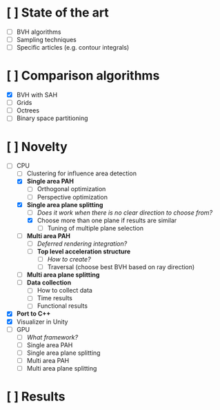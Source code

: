# [ ] State of the art
- [ ] BVH algorithms
- [ ] Sampling techniques
- [ ] Specific articles (e.g. contour integrals)

# [ ] Comparison algorithms
- [x] BVH with SAH
- [ ] Grids
- [ ] Octrees
- [ ] Binary space partitioning

# [ ] Novelty
- [ ] CPU
  - [ ] Clustering for influence area detection
  - [x] **Single area PAH**
    - [ ] Orthogonal optimization
    - [ ] Perspective optimization
  - [x] **Single area plane splitting**
    - [ ] *Does it work when there is no clear direction to choose from?*
    - [x] Choose more than one plane if results are similar
      - [ ] Tuning of multiple plane selection
  - [ ] **Multi area PAH**
    - [ ] *Deferred rendering integration?*
    - [ ] **Top level acceleration structure**
      - [ ] *How to create?*
      - [ ] Traversal (choose best BVH based on ray direction)
  - [ ] **Multi area plane splitting** 
  - [ ] **Data collection**
    - [ ] How to collect data
    - [ ] Time results
    - [ ] Functional results
- [x] **Port to C++**
- [x] Visualizer in Unity
- [ ] GPU
  - [ ] *What framework?*
  - [ ] Single area PAH
  - [ ] Single area plane splitting
  - [ ] Multi area PAH
  - [ ] Multi area plane splitting
 
# [ ] Results